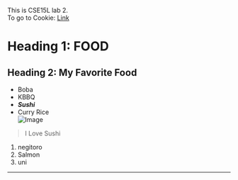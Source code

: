 This is CSE15L lab 2.          
To go to Cookie:
[Link](https://hiro-229.github.io/cse15l-lab-reports/cookie.html)      

# Heading 1: FOOD
## Heading 2: My Favorite Food
* Boba
* KBBQ
* ***Sushi***      
* Curry Rice         
![Image](https://rimage.gnst.jp/livejapan.com/public/article/detail/a/00/00/a0000370/img/basic/a0000370_main.jpg?20201002142956&q=80&rw=750&rh=536)       
> I Love Sushi               
   
1. negitoro
2. Salmon
3. uni       
     
---
 

